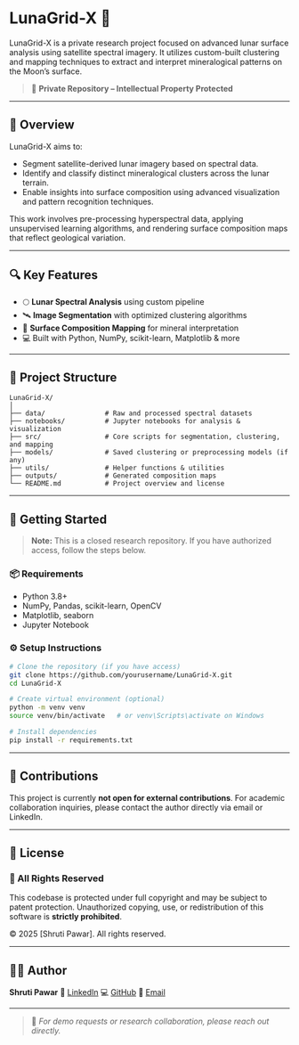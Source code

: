 # LunaGrid-X 🌙

LunaGrid-X is a private research project focused on advanced lunar surface analysis using satellite spectral imagery. It utilizes custom-built clustering and mapping techniques to extract and interpret mineralogical patterns on the Moon’s surface.

> 🚧 **Private Repository – Intellectual Property Protected**

---

## 🧩 Overview

LunaGrid-X aims to:
- Segment satellite-derived lunar imagery based on spectral data.
- Identify and classify distinct mineralogical clusters across the lunar terrain.
- Enable insights into surface composition using advanced visualization and pattern recognition techniques.

This work involves pre-processing hyperspectral data, applying unsupervised learning algorithms, and rendering surface composition maps that reflect geological variation.

---

## 🔍 Key Features

- 🌕 **Lunar Spectral Analysis** using custom pipeline
- 🛰️ **Image Segmentation** with optimized clustering algorithms
- 🌌 **Surface Composition Mapping** for mineral interpretation
- 💻 Built with Python, NumPy, scikit-learn, Matplotlib & more

---

## 📁 Project Structure

```plaintext
LunaGrid-X/
│
├── data/               # Raw and processed spectral datasets
├── notebooks/          # Jupyter notebooks for analysis & visualization
├── src/                # Core scripts for segmentation, clustering, and mapping
├── models/             # Saved clustering or preprocessing models (if any)
├── utils/              # Helper functions & utilities
├── outputs/            # Generated composition maps
└── README.md           # Project overview and license
````

---

## 🚀 Getting Started

> **Note:** This is a closed research repository. If you have authorized access, follow the steps below.

### 📦 Requirements

* Python 3.8+
* NumPy, Pandas, scikit-learn, OpenCV
* Matplotlib, seaborn
* Jupyter Notebook

### ⚙️ Setup Instructions

```bash
# Clone the repository (if you have access)
git clone https://github.com/yourusername/LunaGrid-X.git
cd LunaGrid-X

# Create virtual environment (optional)
python -m venv venv
source venv/bin/activate   # or venv\Scripts\activate on Windows

# Install dependencies
pip install -r requirements.txt
```

---

## 🧠 Contributions

This project is currently **not open for external contributions**.
For academic collaboration inquiries, please contact the author directly via email or LinkedIn.

---

## 📜 License

### 🚫 All Rights Reserved

This codebase is protected under full copyright and may be subject to patent protection.
Unauthorized copying, use, or redistribution of this software is **strictly prohibited**.

© 2025 \[Shruti Pawar]. All rights reserved.

---

## 👩‍💻 Author

**Shruti Pawar**
🔗 [LinkedIn](https://www.linkedin.com/in/shruti-pawar-0a9031235/)
💻 [GitHub](https://github.com/Shruti1632)
📧 [Email](shrutipawar216@gmail.com)

---

> 📌 *For demo requests or research collaboration, please reach out directly.*

```
